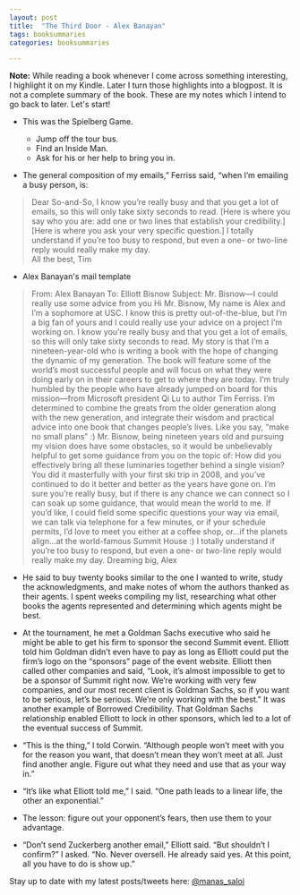 ```yaml
---
layout: post
title:  "The Third Door - Alex Banayan"
tags: booksummaries
categories: booksummaries

---
```


**Note:** While reading a book whenever I come across something interesting, I highlight it on my Kindle. Later I turn those highlights into a blogpost. It is not a complete summary of the book. These are my notes which I intend to go back to later. Let's start!


+ This was the Spielberg Game.				
  + Jump off the tour bus.
  + Find an Inside Man.
  + Ask for his or her help to bring you in.

+ The general composition of my emails,” Ferriss said, “when I’m emailing a busy person, is:		
> Dear So-and-So,
> I know you’re really busy and that you get a lot of emails, so this will only take sixty seconds to read.
> [Here is where you say who you are: add one or two lines that establish your credibility.]
> [Here is where you ask your very specific question.]
> I totally understand if you’re too busy to respond, but even a one- or two-line reply would really make my day.			
> All the best,
> Tim

+ Alex Banayan's mail template
> From: Alex Banayan
To: Elliott Bisnow
Subject: Mr. Bisnow—I could really use some advice from you
Hi Mr. Bisnow,
My name is Alex and I’m a sophomore at USC. I know this is pretty out-of-the-blue, but I’m a big fan of yours and I could really use your advice on a project I’m working on. I know you’re really busy and that you get a lot of emails, so this will only take sixty seconds to read.
My story is that I’m a nineteen-year-old who is writing a book with the hope of changing the dynamic of my generation. The book will feature some of the world’s most successful people and will focus on what they were doing early on in their careers to get to where they are today. I’m truly humbled by the people who have already jumped on board for this mission—from Microsoft president Qi Lu to author Tim Ferriss. I’m determined to combine the greats from the older generation along with the new generation, and integrate their wisdom and practical advice into one book that changes people’s lives. Like you say, “make no small plans” :)
Mr. Bisnow, being nineteen years old and pursuing my vision does have some obstacles, so it would be unbelievably helpful to get some guidance from you on the topic of: How did you effectively bring all these luminaries together behind a single vision? You did it masterfully with your first ski trip in 2008, and you’ve continued to do it better and better as the years have gone on.
I’m sure you’re really busy, but if there is any chance we can connect so I can soak up some guidance, that would mean the world to me. If you’d  like, I could field some specific questions your way via email, we can talk via telephone for a few minutes, or if your schedule permits, I’d love to meet you either at a coffee shop, or…if the planets align…at the world-famous Summit House :)
I totally understand if you’re too busy to respond, but even a one- or two-line reply would really make my day.
Dreaming big,
Alex


+ He said to buy twenty books similar to the one I wanted to write, study the acknowledgments, and make notes of whom the authors thanked as their agents. I spent weeks compiling my list, researching what other books the agents represented and determining which agents might be best.

+ At the tournament, he met a Goldman Sachs executive who said he might be able to get his firm to sponsor the second Summit event. Elliott told him Goldman didn’t even have to pay as long as Elliott could put the firm’s logo on the “sponsors” page of the event website. Elliott then called other companies and said, “Look, it’s almost impossible to get to be a sponsor of Summit right now. We’re working with very few companies, and our most recent client is Goldman Sachs, so if you want to be serious, let’s be serious. We’re only working with the best.” It was another example of Borrowed Credibility. That Goldman Sachs relationship enabled Elliott to lock in other sponsors, which led to a lot of the eventual success of Summit.

+ “This is the thing,” I told Corwin. “Although people won’t meet with you for the reason you want, that doesn’t mean they won’t meet at all. Just find another angle. Figure out what they need and use that as your way in.”

+ “It’s like what Elliott told me,” I said. “One path leads to a linear life, the other an exponential.”

+ The lesson: figure out your opponent’s fears, then use them to your advantage.

+ “Don’t send Zuckerberg another email,” Elliott said.
  “But shouldn’t I confirm?” I asked.
	“No. Never oversell. He already said yes. At this point, all you have to do is show up.”

Stay up to date with my latest posts/tweets here: [@manas_saloi](http://twitter.com/manas_saloi)
